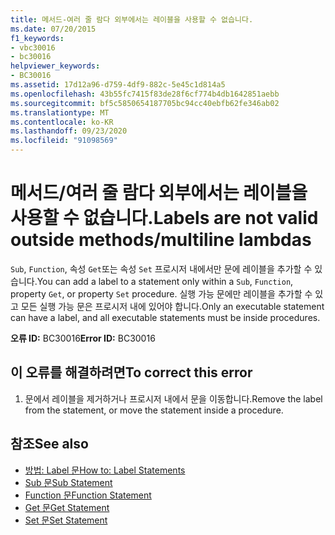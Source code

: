 ```yaml
---
title: 메서드-여러 줄 람다 외부에서는 레이블을 사용할 수 없습니다.
ms.date: 07/20/2015
f1_keywords:
- vbc30016
- bc30016
helpviewer_keywords:
- BC30016
ms.assetid: 17d12a96-d759-4df9-882c-5e45c1d814a5
ms.openlocfilehash: 43b55fc7415f83de28f6cf774b4db1642851aebb
ms.sourcegitcommit: bf5c5850654187705bc94cc40ebfb62fe346ab02
ms.translationtype: MT
ms.contentlocale: ko-KR
ms.lasthandoff: 09/23/2020
ms.locfileid: "91098569"
---
```

# <a name="labels-are-not-valid-outside-methodsmultiline-lambdas"></a><span data-ttu-id="0f318-102">메서드/여러 줄 람다 외부에서는 레이블을 사용할 수 없습니다.</span><span class="sxs-lookup"><span data-stu-id="0f318-102">Labels are not valid outside methods/multiline lambdas</span></span>

<span data-ttu-id="0f318-103">`Sub`, `Function`, 속성 `Get`또는 속성 `Set` 프로시저 내에서만 문에 레이블을 추가할 수 있습니다.</span><span class="sxs-lookup"><span data-stu-id="0f318-103">You can add a label to a statement only within a `Sub`, `Function`, property `Get`, or property `Set` procedure.</span></span> <span data-ttu-id="0f318-104">실행 가능 문에만 레이블을 추가할 수 있고 모든 실행 가능 문은 프로시저 내에 있어야 합니다.</span><span class="sxs-lookup"><span data-stu-id="0f318-104">Only an executable statement can have a label, and all executable statements must be inside procedures.</span></span>  
  
 <span data-ttu-id="0f318-105">**오류 ID:** BC30016</span><span class="sxs-lookup"><span data-stu-id="0f318-105">**Error ID:** BC30016</span></span>  
  
## <a name="to-correct-this-error"></a><span data-ttu-id="0f318-106">이 오류를 해결하려면</span><span class="sxs-lookup"><span data-stu-id="0f318-106">To correct this error</span></span>  
  
1. <span data-ttu-id="0f318-107">문에서 레이블을 제거하거나 프로시저 내에서 문을 이동합니다.</span><span class="sxs-lookup"><span data-stu-id="0f318-107">Remove the label from the statement, or move the statement inside a procedure.</span></span>  
  
## <a name="see-also"></a><span data-ttu-id="0f318-108">참조</span><span class="sxs-lookup"><span data-stu-id="0f318-108">See also</span></span>

- [<span data-ttu-id="0f318-109">방법: Label 문</span><span class="sxs-lookup"><span data-stu-id="0f318-109">How to: Label Statements</span></span>](../programming-guide/program-structure/how-to-label-statements.md)
- [<span data-ttu-id="0f318-110">Sub 문</span><span class="sxs-lookup"><span data-stu-id="0f318-110">Sub Statement</span></span>](../language-reference/statements/sub-statement.md)
- [<span data-ttu-id="0f318-111">Function 문</span><span class="sxs-lookup"><span data-stu-id="0f318-111">Function Statement</span></span>](../language-reference/statements/function-statement.md)
- [<span data-ttu-id="0f318-112">Get 문</span><span class="sxs-lookup"><span data-stu-id="0f318-112">Get Statement</span></span>](../language-reference/statements/get-statement.md)
- [<span data-ttu-id="0f318-113">Set 문</span><span class="sxs-lookup"><span data-stu-id="0f318-113">Set Statement</span></span>](../language-reference/statements/set-statement.md)
